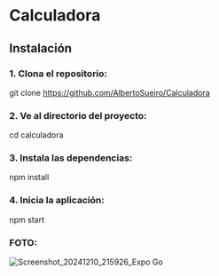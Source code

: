# Calculadora

## Instalación

### 1. Clona el repositorio:
 
   git clone https://github.com/AlbertoSueiro/Calculadora
   
### 2. Ve al directorio del proyecto:

  cd calculadora

### 3. Instala las dependencias:

  npm install

### 4. Inicia la aplicación:

  npm start

### FOTO:

![Screenshot_20241210_215926_Expo Go](https://github.com/user-attachments/assets/c64034ce-62ba-4d2d-9b4b-ff1380e33249)
